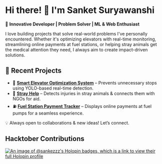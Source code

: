 # Hi there! 👋 I'm Sanket Suryawanshi  

🚀 **Innovative Developer | Problem Solver | ML & Web Enthusiast**  

I love building projects that solve real-world problems I've personally encountered. Whether it's optimizing elevators with real-time monitoring, streamlining online payments at fuel stations, or helping stray animals get the medical attention they need, I always aim to create impact-driven solutions.  


## 📌 Recent Projects  
- 🏢 **[Smart Elevator Optimization System]([#https://github.com/sankezzz/Elevator-Optimization])** – Prevents unnecessary stops using YOLO-based real-time detection.  
- 🐾 **[Stray Help](#)** – Detects injuries in stray animals & connects them with NGOs for aid.  
- ⛽ **[Fuel Station Payment Tracker](#)** – Displays online payments at fuel pumps for a seamless experience.  

💡 Always open to collaborations & new ideas! Let’s connect.  

## Hacktober Contributions
[![An image of @sankezzz's Holopin badges, which is a link to view their full Holopin profile](https://holopin.me/sankezzz)](https://holopin.io/@sankezzz)


<!--
**sankezzz/sankezzz** is a ✨ _special_ ✨ repository because its `README.md` (this file) appears on your GitHub profile.

Here are some ideas to get you started:

- 🔭 I’m currently working on ...
- 🌱 I’m currently learning ...
- 👯 I’m looking to collaborate on ...
- 🤔 I’m looking for help with ...
- 💬 Ask me about ...
- 📫 How to reach me: ...
- 😄 Pronouns: ...
- ⚡ Fun fact: ...
-->
